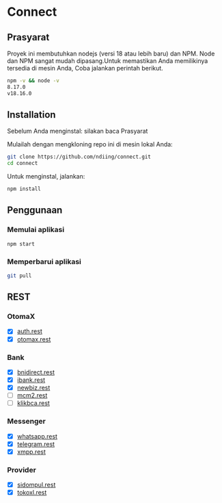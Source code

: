 # Connect

## Prasyarat

Proyek ini membutuhkan nodejs (versi 18 atau lebih baru) dan NPM.
Node dan NPM sangat mudah dipasang.Untuk memastikan Anda memilikinya tersedia di mesin Anda,
Coba jalankan perintah berikut.

```bash
npm -v && node -v
8.17.0
v18.16.0
```

## Installation

Sebelum Anda menginstal: silakan baca Prasyarat

Mulailah dengan mengkloning repo ini di mesin lokal Anda:

```bash
git clone https://github.com/ndiing/connect.git
cd connect
```

Untuk menginstal, jalankan:

```bash
npm install
```

## Penggunaan

### Memulai aplikasi

```bash
npm start
```

### Memperbarui aplikasi

```bash
git pull
```

## REST

### OtomaX

-   [x] [auth.rest](./rest/auth.rest)
-   [x] [otomax.rest](./rest/otomax.rest)

### Bank

-   [x] [bnidirect.rest](./rest/bnidirect.rest)
-   [x] [ibank.rest](./rest/ibank.rest)
-   [x] [newbiz.rest](./rest/newbiz.rest)
-   [ ] [mcm2.rest](./rest/mcm2.rest)
-   [ ] [klikbca.rest](./rest/klikbca.rest)

### Messenger

-   [x] [whatsapp.rest](./rest/whatsapp.rest)
-   [x] [telegram.rest](./rest/telegram.rest)
-   [x] [xmpp.rest](./rest/xmpp.rest)

### Provider

-   [x] [sidompul.rest](./rest/sidompul.rest)
-   [x] [tokoxl.rest](./rest/tokoxl.rest)
